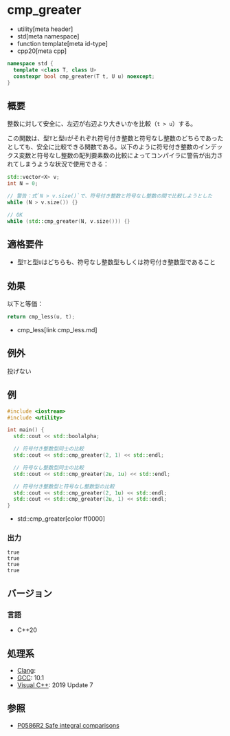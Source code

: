 # cmp_greater
* utility[meta header]
* std[meta namespace]
* function template[meta id-type]
* cpp20[meta cpp]

```cpp
namespace std {
  template <class T, class U>
  constexpr bool cmp_greater(T t, U u) noexcept;
}
```

## 概要
整数に対して安全に、左辺が右辺より大きいかを比較（`t > u`）する。

この関数は、型`T`と型`U`がそれぞれ符号付き整数と符号なし整数のどちらであったとしても、安全に比較できる関数である。以下のように符号付き整数のインデックス変数と符号なし整数の配列要素数の比較によってコンパイラに警告が出力されてしまうような状況で使用できる：

```cpp
std::vector<X> v;
int N = 0;

// 警告：式`N > v.size()`で、符号付き整数と符号なし整数の間で比較しようとした
while (N > v.size()) {}

// OK
while (std::cmp_greater(N, v.size())) {}
```


## 適格要件
- 型`T`と型`U`はどちらも、符号なし整数型もしくは符号付き整数型であること


## 効果
以下と等価：

```cpp
return cmp_less(u, t);
```
* cmp_less[link cmp_less.md]


## 例外
投げない


## 例
```cpp example
#include <iostream>
#include <utility>

int main() {
  std::cout << std::boolalpha;

  // 符号付き整数型同士の比較
  std::cout << std::cmp_greater(2, 1) << std::endl;

  // 符号なし整数型同士の比較
  std::cout << std::cmp_greater(2u, 1u) << std::endl;

  // 符号付き整数型と符号なし整数型の比較
  std::cout << std::cmp_greater(2, 1u) << std::endl;
  std::cout << std::cmp_greater(2u, 1) << std::endl;
}
```
* std::cmp_greater[color ff0000]

### 出力
```
true
true
true
true
```

## バージョン
### 言語
- C++20

## 処理系
- [Clang](/implementation.md#clang):
- [GCC](/implementation.md#gcc): 10.1
- [Visual C++](/implementation.md#visual_cpp): 2019 Update 7


## 参照
- [P0586R2 Safe integral comparisons](http://www.open-std.org/jtc1/sc22/wg21/docs/papers/2020/p0586r2.html)
